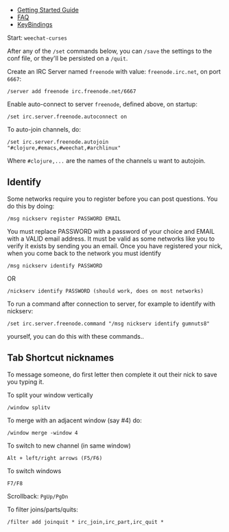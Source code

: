 * [Getting Started Guide](http://www.weechat.org/files/doc/stable/weechat_quickstart.en.html)
* [FAQ](http://weechat.org/files/doc/weechat_faq.en.html)
* [KeyBindings](http://www.weechat.org/files/doc/stable/weechat_user.en.html#key_bindings)

Start: `weechat-curses`

After any of the `/set` commands below, you can `/save` the settings to
the conf file, or they'll be persisted on a `/quit`.

Create an IRC Server named `freenode` with value: `freenode.irc.net`,
on port `6667`:

    /server add freenode irc.freenode.net/6667

Enable auto-connect to server `freenode`, defined above, on startup:

    /set irc.server.freenode.autoconnect on

To auto-join channels, do:

    /set irc.server.freenode.autojoin "#clojure,#emacs,#weechat,#archlinux"

Where `#clojure,...` are the names of the channels u want to autojoin.

## Identify

Some networks require you to register before you can post questions.
You do this by doing:

    /msg nickserv register PASSWORD EMAIL 

You must replace PASSWORD with a password of your choice and EMAIL
with a VALID email address. It must be valid as some networks like you
to verify it exists by sending you an email. Once you have registered
your nick, when you come back to the network you must identify

    /msg nickserv identify PASSWORD 

OR 

    /nickserv identify PASSWORD (should work, does on most networks) 

To run a command after connection to server, for example to identify
with nickserv:

    /set irc.server.freenode.command "/msg nickserv identify gumnuts8"

yourself, you can do this with these commands..

## Tab Shortcut nicknames

To message someone, do first letter then <TAB> complete it out their
nick to save you typing it.

To split your window vertically

    /window splitv

To merge with an adjacent window (say #4) do:

    /window merge -window 4
    
To switch to new channel (in same window)

    Alt + left/right arrows (F5/F6)

To switch windows

    F7/F8
    
Scrollback: `PgUp/PgDn`

To filter joins/parts/quits:

    /filter add joinquit * irc_join,irc_part,irc_quit *



